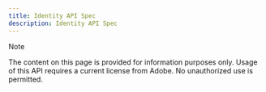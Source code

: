 ```yaml
---
title: Identity API Spec
description: Identity API Spec
---
```


<InlineAlert variant="info" slots="header, text"></InlineAlert>

Note

The content on this page is provided for information purposes only. Usage of this API requires a current license from Adobe. No unauthorized use is permitted.

<RedoclyAPIBlock src="/adobe-pass/identityApiOpenApi.json"></RedoclyAPIBlock>
